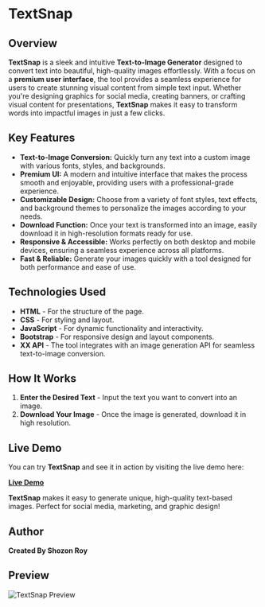 # TextSnap

## Overview

**TextSnap** is a sleek and intuitive **Text-to-Image Generator** designed to convert text into beautiful, high-quality images effortlessly. With a focus on a **premium user interface**, the tool provides a seamless experience for users to create stunning visual content from simple text input. Whether you're designing graphics for social media, creating banners, or crafting visual content for presentations, **TextSnap** makes it easy to transform words into impactful images in just a few clicks.

## Key Features

- **Text-to-Image Conversion:** Quickly turn any text into a custom image with various fonts, styles, and backgrounds.
- **Premium UI:** A modern and intuitive interface that makes the process smooth and enjoyable, providing users with a professional-grade experience.
- **Customizable Design:** Choose from a variety of font styles, text effects, and background themes to personalize the images according to your needs.
- **Download Function:** Once your text is transformed into an image, easily download it in high-resolution formats ready for use.
- **Responsive & Accessible:** Works perfectly on both desktop and mobile devices, ensuring a seamless experience across all platforms.
- **Fast & Reliable:** Generate your images quickly with a tool designed for both performance and ease of use.


## Technologies Used

- **HTML** - For the structure of the page.
- **CSS** - For styling and layout.
- **JavaScript** - For dynamic functionality and interactivity.
- **Bootstrap** - For responsive design and layout components.
- **XX API** - The tool integrates with an image generation API for seamless text-to-image conversion.

## How It Works

1. **Enter the Desired Text** - Input the text you want to convert into an image.
2. **Download Your Image** - Once the image is generated, download it in high resolution.

## Live Demo

You can try **TextSnap** and see it in action by visiting the live demo here:

[**Live Demo**](https://shozon-roy.github.io/Text-Snap/)


**TextSnap** makes it easy to generate unique, high-quality text-based images. Perfect for social media, marketing, and graphic design!


## Author

**Created By Shozon Roy**  
## Preview

![TextSnap Preview](https://api.urlbox.io/v1/ca482d7e-9417-4569-90fe-80f7c5e1c781/66acd1190ee698cbc238c9e7972bf771038392bc9313575351d1f327a175a76a/png?url=https%3A%2F%2Fshozon-roy.github.io%2FText-Snap%2F&width=1440&height=1024&hide_cookie_banners=true)
